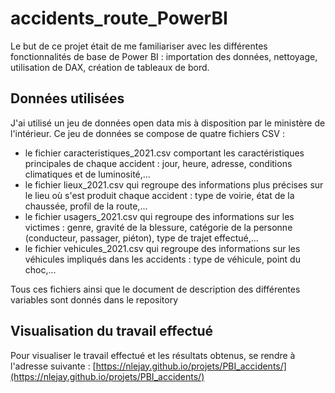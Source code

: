 # accidents_route_PowerBI

Le but de ce projet était de me familiariser avec les différentes fonctionnalités de base de Power BI : importation des données, nettoyage, utilisation de DAX, création de tableaux de bord.

## Données utilisées

J'ai utilisé un jeu de données open data mis à disposition par le ministère de l'intérieur. Ce jeu de données se compose de quatre fichiers CSV :

- le fichier caracteristiques_2021.csv comportant les caractéristiques principales de chaque accident : jour, heure, adresse, conditions climatiques et de luminosité,...
- le fichier lieux_2021.csv qui regroupe des informations plus précises sur le lieu où s'est produit chaque accident : type de voirie, état de la chaussée, profil de la route,...
- le fichier usagers_2021.csv qui regroupe des informations sur les victimes : genre, gravité de la blessure, catégorie de la personne (conducteur, passager, piéton), type de trajet effectué,...
- le fichier vehicules_2021.csv qui regroupe des informations sur les véhicules impliqués dans les accidents : type de véhicule, point du choc,...

Tous ces fichiers ainsi que le document de description des différentes variables sont donnés dans le repository

## Visualisation du travail effectué

Pour visualiser le travail effectué et les résultats obtenus, se rendre à l'adresse suivante : [https://nlejay.github.io/projets/PBI_accidents/](https://nlejay.github.io/projets/PBI_accidents/)
